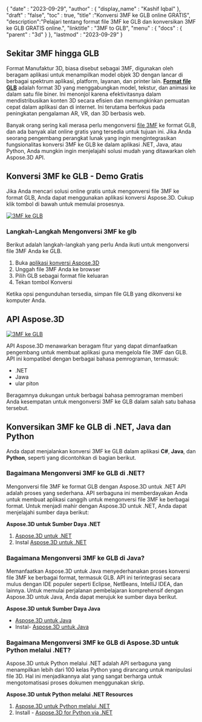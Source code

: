 {
  "date" : "2023-09-29",
  "author" : {
    "display_name" : "Kashif Iqbal"
},
  "draft" : "false",
  "toc" : true,
  "title" :"Konversi 3MF ke GLB online GRATIS",
  "description":"Pelajari tentang format file 3MF ke GLB dan konversikan 3MF ke GLB GRATIS online.",
  "linktitle" : "3MF to GLB",
  "menu" : {
    "docs" : {
      "parent" : "3d"
}
},
  "lastmod" : "2023-09-29"
}

## Sekitar 3MF hingga GLB

Format Manufaktur 3D, biasa disebut sebagai 3MF, digunakan oleh beragam aplikasi untuk menampilkan model objek 3D dengan lancar di berbagai spektrum aplikasi, platform, layanan, dan printer lain. **[Format file GLB](/id/3d/glb/)** adalah format 3D yang menggabungkan model, tekstur, dan animasi ke dalam satu file biner. Ini menonjol karena efektivitasnya dalam mendistribusikan konten 3D secara efisien dan memungkinkan pemuatan cepat dalam aplikasi dan di internet. Ini terutama berfokus pada peningkatan pengalaman AR, VR, dan 3D berbasis web.

Banyak orang sering kali merasa perlu mengonversi [file 3MF](/id/3d/3mf/) ke format GLB, dan ada banyak alat online gratis yang tersedia untuk tujuan ini. Jika Anda seorang pengembang perangkat lunak yang ingin mengintegrasikan fungsionalitas konversi 3MF ke GLB ke dalam aplikasi .NET, Java, atau Python, Anda mungkin ingin menjelajahi solusi mudah yang ditawarkan oleh Aspose.3D API.

## Konversi 3MF ke GLB - Demo Gratis

Jika Anda mencari solusi online gratis untuk mengonversi file 3MF ke format GLB, Anda dapat menggunakan aplikasi konversi Aspose.3D. Cukup klik tombol di bawah untuk memulai prosesnya.

[![3MF ke GLB](../3mf-to-glb.png)](https://products.aspose.app/3d/conversion/3mf-to-glb/)

### Langkah-Langkah Mengonversi 3MF ke glb

Berikut adalah langkah-langkah yang perlu Anda ikuti untuk mengonversi file 3MF Anda ke GLB.

1. Buka [aplikasi konversi Aspose.3D](https://products.aspose.app/3d/conversion/3mf-to-glb/)
1. Unggah file 3MF Anda ke browser
1. Pilih GLB sebagai format file keluaran
1. Tekan tombol Konversi

Ketika opsi pengunduhan tersedia, simpan file GLB yang dikonversi ke komputer Anda.

## API Aspose.3D

[![3MF ke GLB](../try-aspose-3d.png)](https://products.aspose.com/3d/)

API Aspose.3D menawarkan beragam fitur yang dapat dimanfaatkan pengembang untuk membuat aplikasi guna mengelola file 3MF dan GLB. API ini kompatibel dengan berbagai bahasa pemrograman, termasuk:

* .NET
* Jawa
* ular piton

Beragamnya dukungan untuk berbagai bahasa pemrograman memberi Anda kesempatan untuk mengonversi 3MF ke GLB dalam salah satu bahasa tersebut.

## Konversikan 3MF ke GLB di .NET, Java dan Python

Anda dapat menjalankan konversi 3MF ke GLB dalam aplikasi **C#**, **Java**, dan **Python**, seperti yang dicontohkan di bagian berikut.

### Bagaimana Mengonversi 3MF ke GLB di .NET?

Mengonversi file 3MF ke format GLB dengan Aspose.3D untuk .NET API adalah proses yang sederhana. API serbaguna ini memberdayakan Anda untuk membuat aplikasi canggih untuk mengonversi file 3MF ke berbagai format. Untuk menjadi mahir dengan Aspose.3D untuk .NET, Anda dapat menjelajahi sumber daya berikut:

**Aspose.3D untuk Sumber Daya .NET**

1. [Aspose.3D untuk .NET](https://products.aspose.com/3d/net/)
1. Instal [Aspose.3D untuk .NET](https://docs.aspose.com/3d/net/installation/)

### Bagaimana Mengonversi 3MF ke GLB di Java?

Memanfaatkan Aspose.3D untuk Java menyederhanakan proses konversi file 3MF ke berbagai format, termasuk GLB. API ini terintegrasi secara mulus dengan IDE populer seperti Eclipse, NetBeans, IntelliJ IDEA, dan lainnya. Untuk memulai perjalanan pembelajaran komprehensif dengan Aspose.3D untuk Java, Anda dapat merujuk ke sumber daya berikut.

**Aspose.3D untuk Sumber Daya Java**

* [Aspose.3D untuk Java](https://products.aspose.com/3d/java/)
* Instal- [Aspose.3D untuk Java](https://docs.aspose.com/3d/java/installation/)

### Bagaimana Mengonversi 3MF ke GLB di Aspose.3D untuk Python melalui .NET?

Aspose.3D untuk Python melalui .NET adalah API serbaguna yang menampilkan lebih dari 100 kelas Python yang dirancang untuk manipulasi file 3D. Hal ini menjadikannya alat yang sangat berharga untuk mengotomatisasi proses dokumen menggunakan skrip.

**Aspose.3D untuk Python melalui .NET Resources**

1. [Aspose.3D untuk Python melalui .NET](https://products.aspose.com/3d/python-net/)
1. Install - [Aspose.3D for Python via .NET](https://releases.aspose.com/3d/python-net/)
